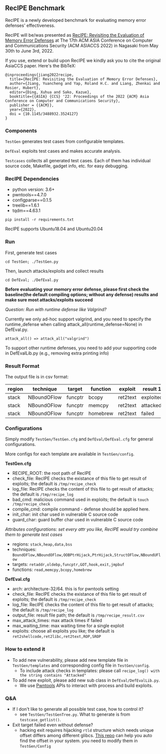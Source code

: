## RecIPE Benchmark

RecIPE is a newly developed benchmark for evaluating memory error defenses' effectiveness.

RecIPE will be/was presented as [RecIPE: Revisiting the Evaluation of Memory Error Defenses](https://dl.acm.org/doi/pdf/10.1145/3488932.3524127) at The 17th ACM ASIA Conference on Computer and Communications Security (ACM ASIACCS 2022) in Nagasaki from May 30th to June 3rd, 2022. 

If you use, extend or build upon RecIPE we kindly ask you to cite the original AsiaCCS paper. Here's the BibTeX:

```
@inproceedings{jiang2022recipe,
  title={RecIPE: Revisiting the Evaluation of Memory Error Defenses},
  author={Jiang, Yuancheng and Yap, Roland H.C. and Liang, Zhenkai and Rosier, Hubert},
  editor={Ding, Xuhua and Sako, Kazue},
  booktitle={{ASIA} {CCS} '22: Proceedings of the 2022 {ACM} Asia Conference on Computer and Communications Security},
  publisher = {{ACM}},
  year={2022},
  doi = {10.1145/3488932.3524127}
}
```

### Components

`TestGen` generates test cases from configurable templates.

`DefEval` exploits test cases and makes accurate analysis.

`Testcases` collects all generated test cases. Each of them has individual source code, Makefile, gadget info, etc. for easy debugging.

### RecIPE Dependencies

* python version: 3.6+
* pwntools==4.7.0
* configparse==0.1.5
* treelib==1.6.1
* tqdm==4.63.1

`pip install -r requirements.txt`

RecIPE supports Ubuntu18.04 and Ubuntu20.04

### Run

First, generate test cases
```
cd TestGen; ./TestGen.py
```

Then, launch attacks/exploits and collect results
```
cd DefEval; ./DefEval.py
```

**Before evaluating your memory error defense, please first check the baseline(the default compiling options; without any defense) results and make sure most attacks/exploits succeed**

*Question: Run with runtime defense like Valgrind?*

Currently we only ad-hoc support valgrind, and you need to specify the runtime_defense when calling attack_all(runtime_defense=None) in DefEval.py.
```
attack_all() => attack_all("valgrind")
```

To support other runtime defenses, you need to add your supporting code in DefEvalLib.py (e.g., removing extra printing info)

### Result Format

The output file is in csv format:

| region | technique   | target  | function | exploit  | result 1  | result 2  | result 3  | ... |
|:------ | ----------- | ------- | -------- | -------- | --------- | --------- |:--------- | --- |
| stack  | NBoundOFlow | funcptr | bcopy    | ret2text | exploited | -         | -         |     |
| stack  | NBoundOFlow | funcptr | memcpy   | ret2text | attacked  | exploited | -         |     |
| stack  | NBoundOFlow | funcptr | homebrew | ret2text | failed    | failed    | exploited |     |

### Configurations

Simply modify `TestGen/TestGen.cfg` and `DefEval/DefEval.cfg` for general configurations. 

More configs for each template are available in `TestGen/config`.

**TestGen.cfg**
* RECIPE_ROOT: the root path of RecIPE
* check_file: RecIPE checks the existance of this file to get result of exploits; the default is `/tmp/recipe_check`
* log_file: RecIPE checks the content of this file to get result of attacks; the default is `/tmp/recipe_log`
* bad_cmd: malicious command used in exploits; the default is `touch /tmp/recipe_check`
* compile_cmd: compile command - defense should be applied here. 
* init_char: init char used in vulnerable C source code
* guard_char: guard buffer char used in vulnerable C source code 

*Attributes configurations: set every attr you like, RecIPE would try combine them to generate test cases*
* regions: `stack,heap,data,bss`
* techniques: `BoundOFlow,NBoundOFlow,OOBPtrHijack,PtrHijack,StructOFlow,NBoundUFlow`
* targets: `retaddr,oldebp,funcptr,GOT,hook,exit,jmpbuf`
* functions: `read,memcpy,bcopy,homebrew`

**DefEval.cfg**
* arch: architecture-32/64. this is for pwntools setting
* check_file: RecIPE checks the existance of this file to get result of exploits; the default is `/tmp/recipe_check`
* log_file: RecIPE checks the content of this file to get result of attacks; the default is `/tmp/recipe_log`
* output_file: result file path; the default is `/tmp/recipe_result.csv`
* max_attack_times: max attack times if failed
* max_waiting_time: max waiting time for a single exploit
* exploits: choose all exploits you like; the default is `ret2shellcode,ret2libc,ret2text,ROP,SROP`

### How to extend it
* To add new vulnerability, please add new template file in `TestGen/templates` and corresponding config file in `TestGen/config`.
	* To include attack checks in templates: please call `recipe_log() with the string contains "Attacked"`
* To add new exploit, please add new sub class in `DefEval/DefEvalLib.py`.
	* We use [Pwntools](https://docs.pwntools.com/en/stable/) APIs to interact with process and build exploits.

### Q&A
* If I don't like to generate all possible test case, how to control it?
	* see `TestGen/TestGenTree.py`. What to generate is from `testcase_getlist()`. 
* Exit target failed even without defense?
	* hacking exit requires hijacking `rtld` structure which needs unique offset differs among different glibcs. [This repo](https://github.com/0599jiangyc/exit_hijack) can help you auto find the offset in your system. you need to modify them in `TestGen/Config`
